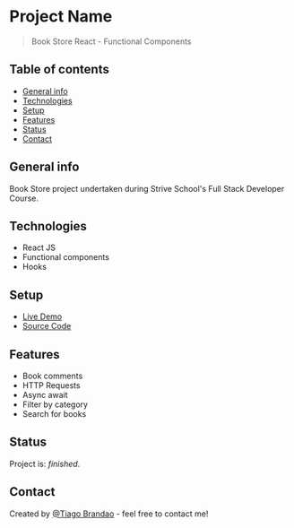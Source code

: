 # Project Name

> Book Store React - Functional Components

## Table of contents

- [General info](#general-info)
- [Technologies](#technologies)
- [Setup](#setup)
- [Features](#features)
- [Status](#status)
- [Contact](#contact)

## General info

Book Store project undertaken during Strive School's Full Stack Developer Course.

## Technologies

- React JS
- Functional components
- Hooks

## Setup

- [Live Demo](https://brandaspt.github.io/book-store-hooks/)
- [Source Code](https://github.com/brandaspt/book-store-hooks/)

## Features

- Book comments
- HTTP Requests
- Async await
- Filter by category
- Search for books

## Status

Project is: _finished_.

## Contact

Created by [@Tiago Brandao](https://www.imtiago.world/) - feel free to contact me!
